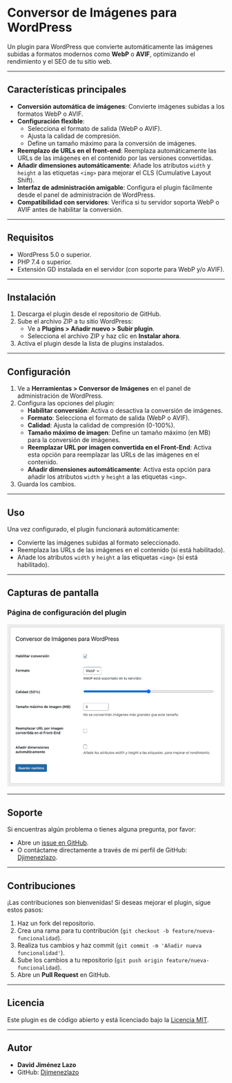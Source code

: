# Conversor de Imágenes para WordPress

Un plugin para WordPress que convierte automáticamente las imágenes subidas a formatos modernos como **WebP** o **AVIF**, optimizando el rendimiento y el SEO de tu sitio web.

---

## Características principales

- **Conversión automática de imágenes**: Convierte imágenes subidas a los formatos WebP o AVIF.
- **Configuración flexible**:
  - Selecciona el formato de salida (WebP o AVIF).
  - Ajusta la calidad de compresión.
  - Define un tamaño máximo para la conversión de imágenes.
- **Reemplazo de URLs en el front-end**: Reemplaza automáticamente las URLs de las imágenes en el contenido por las versiones convertidas.
- **Añadir dimensiones automáticamente**: Añade los atributos `width` y `height` a las etiquetas `<img>` para mejorar el CLS (Cumulative Layout Shift).
- **Interfaz de administración amigable**: Configura el plugin fácilmente desde el panel de administración de WordPress.
- **Compatibilidad con servidores**: Verifica si tu servidor soporta WebP o AVIF antes de habilitar la conversión.

---

## Requisitos

- WordPress 5.0 o superior.
- PHP 7.4 o superior.
- Extensión GD instalada en el servidor (con soporte para WebP y/o AVIF).

---

## Instalación

1. Descarga el plugin desde el repositorio de GitHub.
2. Sube el archivo ZIP a tu sitio WordPress:
   - Ve a **Plugins > Añadir nuevo > Subir plugin**.
   - Selecciona el archivo ZIP y haz clic en **Instalar ahora**.
3. Activa el plugin desde la lista de plugins instalados.

---

## Configuración

1. Ve a **Herramientas > Conversor de Imágenes** en el panel de administración de WordPress.
2. Configura las opciones del plugin:
   - **Habilitar conversión**: Activa o desactiva la conversión de imágenes.
   - **Formato**: Selecciona el formato de salida (WebP o AVIF).
   - **Calidad**: Ajusta la calidad de compresión (0-100%).
   - **Tamaño máximo de imagen**: Define un tamaño máximo (en MB) para la conversión de imágenes.
   - **Reemplazar URL por imagen convertida en el Front-End**: Activa esta opción para reemplazar las URLs de las imágenes en el contenido.
   - **Añadir dimensiones automáticamente**: Activa esta opción para añadir los atributos `width` y `height` a las etiquetas `<img>`.
3. Guarda los cambios.

---

## Uso

Una vez configurado, el plugin funcionará automáticamente:
- Convierte las imágenes subidas al formato seleccionado.
- Reemplaza las URLs de las imágenes en el contenido (si está habilitado).
- Añade los atributos `width` y `height` a las etiquetas `<img>` (si está habilitado).

---

## Capturas de pantalla

### Página de configuración del plugin
![Página de configuración](screenshots/settings-page.png)

---

## Soporte

Si encuentras algún problema o tienes alguna pregunta, por favor:
- Abre un [issue en GitHub](https://github.com/Djimenezlazo/conversor-imagenes-wp/issues).
- O contáctame directamente a través de mi perfil de GitHub: [Djimenezlazo](https://github.com/Djimenezlazo).

---

## Contribuciones

¡Las contribuciones son bienvenidas! Si deseas mejorar el plugin, sigue estos pasos:
1. Haz un fork del repositorio.
2. Crea una rama para tu contribución (`git checkout -b feature/nueva-funcionalidad`).
3. Realiza tus cambios y haz commit (`git commit -m 'Añadir nueva funcionalidad'`).
4. Sube los cambios a tu repositorio (`git push origin feature/nueva-funcionalidad`).
5. Abre un **Pull Request** en GitHub.

---

## Licencia

Este plugin es de código abierto y está licenciado bajo la [Licencia MIT](LICENSE).

---

## Autor

- **David Jiménez Lazo**
- GitHub: [Djimenezlazo](https://github.com/Djimenezlazo)